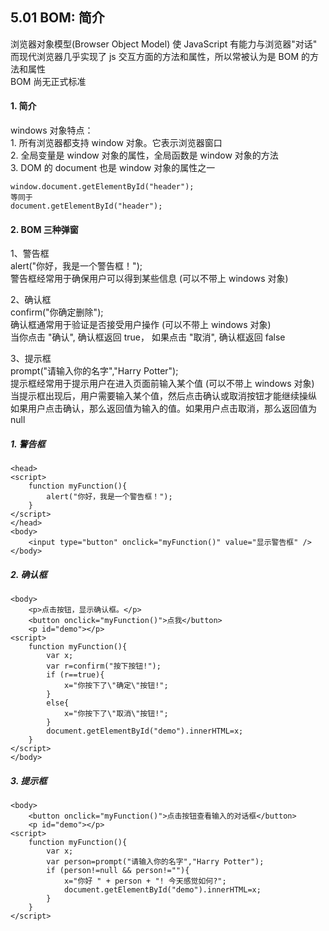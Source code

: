 ## 5.01 BOM: 简介

浏览器对象模型(Browser Object Model) 使 JavaScript 有能力与浏览器"对话"  
而现代浏览器几乎实现了 js 交互方面的方法和属性，所以常被认为是 BOM 的方法和属性  
BOM 尚无正式标准

#### 1. 简介

windows 对象特点：  
1\. 所有浏览器都支持 window 对象。它表示浏览器窗口  
2\. 全局变量是 window 对象的属性，全局函数是 window 对象的方法  
3\. DOM 的 document 也是 window 对象的属性之一

```
window.document.getElementById("header");
等同于
document.getElementById("header");
```

#### 2. BOM 三种弹窗

1、警告框  
alert("你好，我是一个警告框！");  
警告框经常用于确保用户可以得到某些信息 (可以不带上 windows 对象)

2、确认框  
confirm("你确定删除");  
确认框通常用于验证是否接受用户操作 (可以不带上 windows 对象)  
当你点击 "确认", 确认框返回 true， 如果点击 "取消", 确认框返回 false

3、提示框  
prompt("请输入你的名字","Harry Potter");  
提示框经常用于提示用户在进入页面前输入某个值 (可以不带上 windows 对象)  
当提示框出现后，用户需要输入某个值，然后点击确认或取消按钮才能继续操纵  
如果用户点击确认，那么返回值为输入的值。如果用户点击取消，那么返回值为 null

##### 1. 警告框

```
<head>
<script>
    function myFunction(){
    	alert("你好，我是一个警告框！");
    }
</script>
</head>
<body>
    <input type="button" onclick="myFunction()" value="显示警告框" />
</body>

```

##### 2. 确认框

```
<body>
    <p>点击按钮，显示确认框。</p>
    <button onclick="myFunction()">点我</button>
    <p id="demo"></p>
<script>
    function myFunction(){
    	var x;
    	var r=confirm("按下按钮!");
    	if (r==true){
    		x="你按下了\"确定\"按钮!";
    	}
    	else{
    		x="你按下了\"取消\"按钮!";
    	}
    	document.getElementById("demo").innerHTML=x;
    }
</script>
</body>

```

##### 3. 提示框

```
<body>
    <button onclick="myFunction()">点击按钮查看输入的对话框</button>
    <p id="demo"></p>
<script>
    function myFunction(){
    	var x;
    	var person=prompt("请输入你的名字","Harry Potter");
    	if (person!=null && person!=""){
    	    x="你好 " + person + "! 今天感觉如何?";
    	    document.getElementById("demo").innerHTML=x;
    	}
    }
</script>
```
